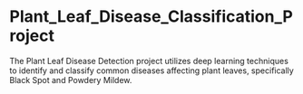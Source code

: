 # Plant_Leaf_Disease_Classification_Project
The Plant Leaf Disease Detection project utilizes deep learning techniques to identify and classify common diseases affecting plant leaves, specifically Black Spot and Powdery Mildew. 
